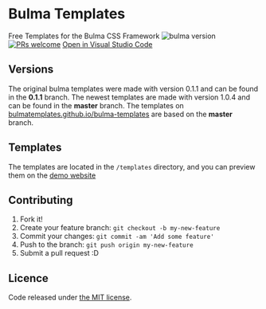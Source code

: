 # Bulma Templates
Free Templates for the Bulma CSS Framework ![bulma version](https://img.shields.io/badge/bulma-1.0.4-6495ED.svg)
[![PRs welcome](https://img.shields.io/badge/PRs-welcome-ff69b4.svg)](https://github.com/bulmatemplates/bulma-templates/pulls)
[Open in Visual Studio Code](https://open.vscode.dev/BulmaTemplates/bulma-templates)
## Versions
  The original bulma templates were made with version 0.1.1 and can be found in the **0.1.1** branch. The newest templates are made with version 1.0.4 and can be found in the **master** branch. The templates on [bulmatemplates.github.io/bulma-templates](https://bulmatemplates.github.io/bulma-templates/) are based on the **master** branch.


## Templates

The templates are located in the ```/templates``` directory, and you can preview them on the [demo website](https://bulmatemplates.github.io/bulma-templates/)

## Contributing

1. Fork it!
2. Create your feature branch: `git checkout -b my-new-feature`
3. Commit your changes: `git commit -am 'Add some feature'`
4. Push to the branch: `git push origin my-new-feature`
5. Submit a pull request :D

## Licence

Code released under [the MIT license](https://github.com/bulmatemplates/bulma-templates/blob/master/LICENSE).
